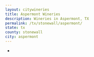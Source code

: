 ```yaml
---
layout: citywineries
title: Aspermont Wineries
description: Wineries in Aspermont, TX
permalink: /tx/stonewall/aspermont/
state: tx
county: stonewall
city: aspermont
---
```

-
